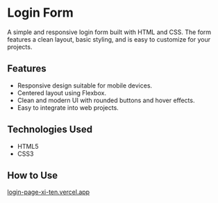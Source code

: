 # Login Form

A simple and responsive login form built with HTML and CSS. The form features a clean layout, basic styling, and is easy to customize for your projects.

## Features
- Responsive design suitable for mobile devices.
- Centered layout using Flexbox.
- Clean and modern UI with rounded buttons and hover effects.
- Easy to integrate into web projects.

## Technologies Used
- HTML5
- CSS3

## How to Use
 [login-page-xi-ten.vercel.app](https://login-page-xi-ten.vercel.app/)
